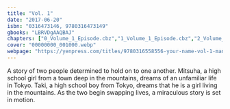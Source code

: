 ```yaml
---
title: "Vol. 1"
date: "2017-06-20"
isbn: "0316473146, 9780316473149"
gbooks: "LBRVDgAAQBAJ"
chapters: ["0_Volume_1_Episode.cbz","1_Volume_1_Episode.cbz","2_Volume_1_Episode.cbz"]
cover: "00000000_001000.webp"
webpage: "https://yenpress.com/titles/9780316558556-your-name-vol-1-manga"
---
```


A story of two people determined to hold on to one another. Mitsuha, a high school girl from a town deep in the mountains, dreams of an unfamiliar life in Tokyo. Taki, a high school boy from Tokyo, dreams that he is a girl living in the mountains. As the two begin swapping lives, a miraculous story is set in motion.
